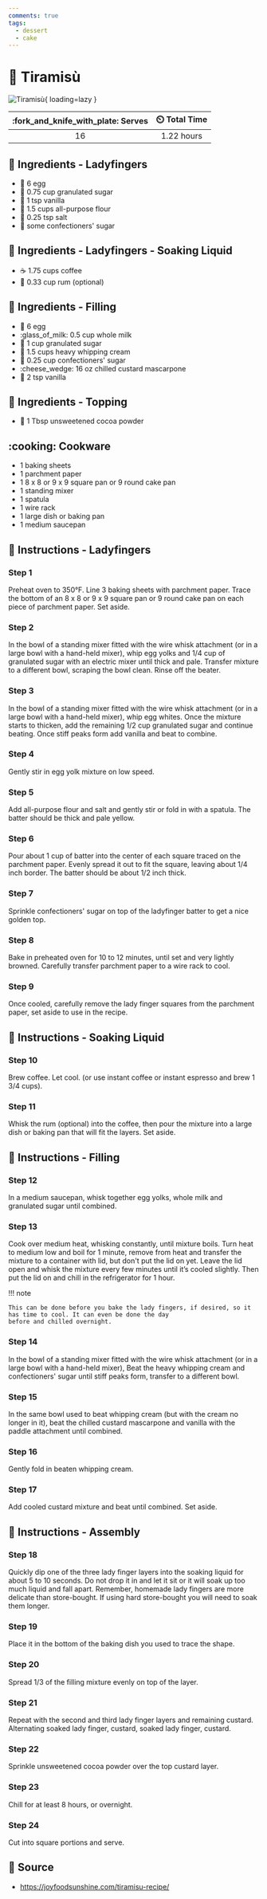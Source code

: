 ```yaml
---
comments: true
tags:
  - dessert
  - cake
---
```

# :cake: Tiramisù

![Tiramisù](../../assets/images/tiramisù.jpg){ loading=lazy }

| :fork_and_knife_with_plate: Serves | :timer_clock: Total Time |
|:----------------------------------:|:-----------------------: |
| 16 | 1.22 hours |

## :salt: Ingredients - Ladyfingers

- :egg: 6 egg
- :candy: 0.75 cup granulated sugar
- :icecream: 1 tsp vanilla
- :ear_of_rice: 1.5 cups all-purpose flour
- :salt: 0.25 tsp salt
- :candy: some confectioners' sugar

## :salt: Ingredients - Ladyfingers - Soaking Liquid

- :coffee: 1.75 cups coffee
- :tumbler_glass: 0.33 cup rum (optional)

## :salt: Ingredients - Filling

- :egg: 6 egg
- :glass_of_milk: 0.5 cup whole milk
- :candy: 1 cup granulated sugar
- :icecream: 1.5 cups heavy whipping cream
- :candy: 0.25 cup confectioners' sugar
- :cheese_wedge: 16 oz chilled custard mascarpone
- :icecream: 2 tsp vanilla

## :salt: Ingredients - Topping

- :chocolate_bar: 1 Tbsp unsweetened cocoa powder

## :cooking: Cookware

- 1 baking sheets
- 1 parchment paper
- 1 8 x 8 or 9 x 9 square pan or 9 round cake pan
- 1 standing mixer
- 1 spatula
- 1 wire rack
- 1 large dish or baking pan
- 1 medium saucepan

## :pencil: Instructions - Ladyfingers

### Step 1

Preheat oven to 350°F. Line 3 baking sheets with parchment paper. Trace the bottom of an 8 x 8 or 9 x 9 square pan or
9 round cake pan on each piece of parchment paper. Set aside.

### Step 2

In the bowl of a standing mixer fitted with the wire whisk attachment (or in a large bowl with a hand-held mixer), whip
egg yolks and 1/4 cup of granulated sugar with an electric mixer until thick and pale. Transfer mixture to a different
bowl, scraping the bowl clean. Rinse off the beater.

### Step 3

In the bowl of a standing mixer fitted with the wire whisk attachment (or in a large bowl with a hand-held mixer), whip
egg whites. Once the mixture starts to thicken, add the remaining 1/2 cup granulated sugar and continue beating. Once
stiff peaks form add vanilla and beat to combine.

### Step 4

Gently stir in egg yolk mixture on low speed.

### Step 5

Add all-purpose flour and salt and gently stir or fold in with a spatula. The batter should be thick and pale yellow.

### Step 6

Pour about 1 cup of batter into the center of each square traced on the parchment paper. Evenly spread it out to fit the
square, leaving about 1/4 inch border. The batter should be about 1/2 inch thick.

### Step 7

Sprinkle confectioners' sugar on top of the ladyfinger batter to get a nice golden top.

### Step 8

Bake in preheated oven for 10 to 12 minutes, until set and very lightly browned. Carefully transfer parchment paper to a
wire rack to cool.

### Step 9

Once cooled, carefully remove the lady finger squares from the parchment paper, set aside to use in the recipe.

## :pencil: Instructions - Soaking Liquid

### Step 10

Brew coffee. Let cool. (or use instant coffee or instant espresso and brew 1 3/4 cups).

### Step 11

Whisk the rum (optional) into the coffee, then pour the mixture into a large dish or baking pan that will fit the
layers. Set aside.

## :pencil: Instructions - Filling

### Step 12

In a medium saucepan, whisk together egg yolks, whole milk and granulated sugar until combined.

### Step 13

Cook over medium heat, whisking constantly, until mixture boils. Turn heat to medium low and boil for 1 minute, remove
from heat and transfer the mixture to a container with lid, but don't put the lid on yet. Leave the lid open and whisk
the mixture every few minutes until it’s cooled slightly. Then put the lid on and chill in the refrigerator for 1
hour.

!!! note

    This can be done before you bake the lady fingers, if desired, so it has time to cool. It can even be done the day
    before and chilled overnight.

### Step 14

In the bowl of a standing mixer fitted with the wire whisk attachment (or in a large bowl with a hand-held mixer), Beat
the heavy whipping cream and confectioners' sugar until stiff peaks form, transfer to a different bowl.

### Step 15

In the same bowl used to beat whipping cream (but with the cream no longer in it), beat the chilled custard mascarpone
and vanilla with the paddle attachment until combined.

### Step 16

Gently fold in beaten whipping cream.

### Step 17

Add cooled custard mixture and beat until combined. Set aside.

## :pencil: Instructions - Assembly

### Step 18

Quickly dip one of the three lady finger layers into the soaking liquid for about 5 to 10 seconds. Do not drop it in
and let it sit or it will soak up too much liquid and fall apart. Remember, homemade lady fingers are more delicate
than store-bought. If using hard store-bought you will need to soak them longer.

### Step 19

Place it in the bottom of the baking dish you used to trace the shape.

### Step 20

Spread 1/3 of the filling mixture evenly on top of the layer.

### Step 21

Repeat with the second and third lady finger layers and remaining custard. Alternating soaked lady finger, custard,
soaked lady finger, custard.

### Step 22

Sprinkle unsweetened cocoa powder over the top custard layer.

### Step 23

Chill for at least 8 hours, or overnight.

### Step 24

Cut into square portions and serve.

## :link: Source

- <https://joyfoodsunshine.com/tiramisu-recipe/>
